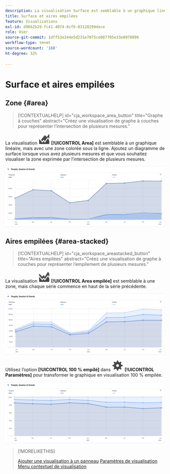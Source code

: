 ```yaml
---
description: La visualisation Surface est semblable à un graphique linéaire, mais avec une zone colorée sous la ligne.
title: Surface et aires empilées
feature: Visualizations
exl-id: d9662b29-fc41-4074-8cf6-031202994ece
role: User
source-git-commit: 1dff53e244e5d231e7075ce087705e33e0978096
workflow-type: tm+mt
source-wordcount: '168'
ht-degree: 32%

---
```


# Surface et aires empilées

## Zone {#area}

<!-- markdownlint-disable MD034 -->

>[!CONTEXTUALHELP]
>id="cja_workspace_area_button"
>title="Graphe à couches"
>abstract="Créez une visualisation de graphe à couches pour représenter l’intersection de plusieurs mesures."

<!-- markdownlint-enable MD034 -->


La visualisation ![GraphArea](/help/assets/icons/GraphArea.svg) **[!UICONTROL Area]** est semblable à un graphique linéaire, mais avec une zone colorée sous la ligne. Ajoutez un diagramme de surface lorsque vous avez plusieurs mesures et que vous souhaitez visualiser la zone exprimée par l’intersection de plusieurs mesures.

![Visualisation de zone montrant plusieurs mesures](assets/area.png)

## Aires empilées {#area-stacked}

<!-- markdownlint-disable MD034 -->

>[!CONTEXTUALHELP]
>id="cja_workspace_areastacked_button"
>title="Aires empilées"
>abstract="Créez une visualisation de graphe à couches pour représenter l’empilement de plusieurs mesures."

<!-- markdownlint-enable MD034 -->




La visualisation ![GraphAreaStacked](/help/assets/icons/GraphAreaStacked.svg) **[!UICONTROL Area empilée]** est semblable à une zone, mais chaque série commence en haut de la série précédente.

![Zone empilée affichant chaque série en haut de la série précédente.](assets/area-stacked.png)

Utilisez l’option **[!UICONTROL 100 % empilé]** dans ![Définition](/help/assets/icons/Setting.svg) **[!UICONTROL Paramètres]** pour transformer le graphique en visualisation 100 % empilée.

![Zone empilée présentant une visualisation 100 % empilée.](assets/area-stacked100.png)

>[!MORELIKETHIS]
>
>[Ajouter une visualisation à un panneau](/help/analysis-workspace/visualizations/freeform-analysis-visualizations.md#add-visualizations-to-a-panel)
>[Paramètres de visualisation](/help/analysis-workspace/visualizations/freeform-analysis-visualizations.md#settings)
>[Menu contextuel de visualisation](/help/analysis-workspace/visualizations/freeform-analysis-visualizations.md#context-menu)
>
